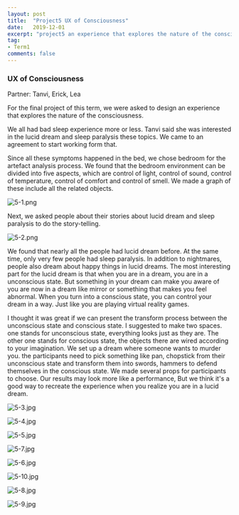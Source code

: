 ```yaml
---
layout: post
title:  "Project5 UX of Consciousness"
date:   2019-12-01
excerpt: "project5 an experience that explores the nature of the consciousness"
tag:
- Term1
comments: false
---
```


### UX of Consciousness

Partner: Tanvi, Erick, Lea

For the final project of this term, we were asked to design an experience that explores the nature of the consciousness.

We all had bad sleep experience more or less. Tanvi said she was interested in the lucid dream and sleep paralysis these topics. We came to an agreement to start working form that.

Since all these symptoms happened in the bed, we chose bedroom for the artefact analysis process. We found that the bedroom environment can be divided into five aspects, which are control of light, control of sound, control of temperature, control of comfort and control of smell. We made a graph of these include all the related objects.

![5-1.png](https://i.loli.net/2020/01/09/MkZfUHxmIocjpO6.png)

Next, we asked people about their stories about lucid dream and sleep paralysis to do the story-telling.

![5-2.png](https://i.loli.net/2020/01/09/WYHszof4NDbyvL8.png)

We found that nearly all the people had lucid dream before. At the same time, only very few people had sleep paralysis. In addition to nightmares, people also dream about happy things in lucid dreams. The most interesting part for the lucid dream is that when you are in a dream, you are in a unconscious state. But something in your dream can make you aware of you are now in a dream like mirror or something that makes you feel abnormal. When you turn into a conscious state, you can control your dream in a way. Just like you are playing virtual reality games.

I thought it was great if we can present the transform process between the unconscious state and conscious state. I suggested to make two spaces. one stands for unconscious state, everything looks just as they are. The other one stands for conscious state, the objects there are wired according to your imagination. We set up a dream where someone wants to murder you. the participants need to pick something like pan, chopstick from their unconscious state and transform them into swords, hammers to defend themselves in the conscious state. We made several props for participants to choose. Our results may look more like a performance, But we think it's a good way to recreate the experience when you realize you are  in a lucid dream.

![5-3.jpg](https://i.loli.net/2020/01/09/2molr8tWfBXZgPw.jpg)

![5-4.jpg](https://i.loli.net/2020/01/09/YtOZdVBGayk8Pjn.jpg)

![5-5.jpg](https://i.loli.net/2020/01/09/payw1BmlIQrMGhs.jpg)

![5-7.jpg](https://i.loli.net/2020/01/09/N5h3xJCugZaIVeT.jpg)

![5-6.jpg](https://i.loli.net/2020/01/09/Rb4znOrqjMQ9xFZ.jpg)

![5-10.jpg](https://i.loli.net/2020/01/09/UAVagmGHqvEiX4P.jpg)

![5-8.jpg](https://i.loli.net/2020/01/09/MQprbvINEdJhH1C.jpg)

![5-9.jpg](https://i.loli.net/2020/01/09/YrKSl6bvZODL1ih.jpg)